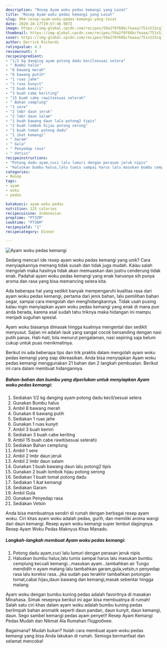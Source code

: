 ```yaml
---
description: "Resep Ayam woku pedas kemangi yang Lezat"
title: "Resep Ayam woku pedas kemangi yang Lezat"
slug: 994-resep-ayam-woku-pedas-kemangi-yang-lezat
date: 2020-10-17T19:57:46.987Z
image: https://img-global.cpcdn.com/recipes/59a2f0f68bcfeaaa/751x532cq70/ayam-woku-pedas-kemangi-foto-resep-utama.jpg
thumbnail: https://img-global.cpcdn.com/recipes/59a2f0f68bcfeaaa/751x532cq70/ayam-woku-pedas-kemangi-foto-resep-utama.jpg
cover: https://img-global.cpcdn.com/recipes/59a2f0f68bcfeaaa/751x532cq70/ayam-woku-pedas-kemangi-foto-resep-utama.jpg
author: Derrick Richards
ratingvalue: 4.3
reviewcount: 3
recipeingredient:
- "1/2 kg danging ayam potong dadu kecilsesuai selera"
- " Bumbu halus"
- "8 bawang merah"
- "6 bawang putih"
- "1 ruas jahe"
- "1 ruas kunyit"
- "3 buah kemiri"
- "3 buah cabe keriting"
- "15 buah cabe rawitsesuai selerah"
- " Bahan cemplung"
- "1 sere"
- "2 lmbr daun jeruk"
- "2 lmbr daun salam"
- "1 buah bawang daun lalu potong2 tipis"
- "2 buah lombok hijau potong serong"
- "1 buah tomat potong dadu"
- "1 ikat kemangi"
- " Garam"
- " Gula"
- " Penyedap rasa"
- " Vetsin"
recipeinstructions:
- "Potong dadu ayam,cuci lalu lumuri dengan perasan jeruk nipis"
- "Haluskan bumbu halus,lalu tumis sampai harus lalu masukan bumbu cemplung kecuali kemangi...masukan ayam...tambahkan air Tungu mendidih n ayam matang lalu tambahkan garam,gula,vetsin,n penyedap rasa lalu koreksi rasa...jika sudah pas terakhir tambahkan potongan tomat,cabai hijau,daun bawang dan kemangi,masak sebentar hingga matang"
categories:
- Resep
tags:
- ayam
- woku
- pedas

katakunci: ayam woku pedas 
nutrition: 125 calories
recipecuisine: Indonesian
preptime: "PT32M"
cooktime: "PT36M"
recipeyield: "1"
recipecategory: Dinner

---
```



![Ayam woku pedas kemangi](https://img-global.cpcdn.com/recipes/59a2f0f68bcfeaaa/751x532cq70/ayam-woku-pedas-kemangi-foto-resep-utama.jpg)

Sedang mencari ide resep ayam woku pedas kemangi yang unik? Cara menyiapkannya memang tidak susah dan tidak juga mudah. Kalau salah mengolah maka hasilnya tidak akan memuaskan dan justru cenderung tidak enak. Padahal ayam woku pedas kemangi yang enak harusnya sih punya aroma dan rasa yang bisa memancing selera kita.

Ada beberapa hal yang sedikit banyak mempengaruhi kualitas rasa dari ayam woku pedas kemangi, pertama dari jenis bahan, lalu pemilihan bahan segar, sampai cara mengolah dan menghidangkannya. Tidak usah pusing kalau ingin menyiapkan ayam woku pedas kemangi yang enak di mana pun anda berada, karena asal sudah tahu triknya maka hidangan ini mampu menjadi suguhan spesial.

Ayam woku biasanya dimasak hingga kuahnya mengental dan sedikit menyusut. Sajian ini adalah lauk yang sangat cocok bersanding dengan nasi putih panas. Hati-hati, bila menurut pengalaman, nasi sepiring saja belum cukup untuk puas menikmatinya.


Berikut ini ada beberapa tips dan trik praktis dalam mengolah ayam woku pedas kemangi yang siap dikreasikan. Anda bisa menyiapkan Ayam woku pedas kemangi menggunakan 21 bahan dan 2 langkah pembuatan. Berikut ini cara dalam membuat hidangannya.

<!--inarticleads1-->

##### Bahan-bahan dan bumbu yang diperlukan untuk menyiapkan Ayam woku pedas kemangi:

1. Sediakan 1/2 kg danging ayam potong dadu kecil/sesuai selera
1. Gunakan  Bumbu halus
1. Ambil 8 bawang merah
1. Gunakan 6 bawang putih
1. Sediakan 1 ruas jahe
1. Gunakan 1 ruas kunyit
1. Ambil 3 buah kemiri
1. Sediakan 3 buah cabe keriting
1. Ambil 15 buah cabe rawit(sesuai selerah)
1. Sediakan  Bahan cemplung
1. Ambil 1 sere
1. Ambil 2 lmbr daun jeruk
1. Ambil 2 lmbr daun salam
1. Gunakan 1 buah bawang daun lalu potong2 tipis
1. Gunakan 2 buah lombok hijau potong serong
1. Sediakan 1 buah tomat potong dadu
1. Sediakan 1 ikat kemangi
1. Sediakan  Garam
1. Ambil  Gula
1. Gunakan  Penyedap rasa
1. Sediakan  Vetsin


Anda bisa membuatnya sendiri di rumah dengan berbagai resep ayam woku. Ciri khas ayam woku adalah pedas, gurih, dan memiliki aroma wangi dari daun kemangi. Resep ayam woku kemangi super lembut dagingnya. Resep Ayam Woku Pedas Maknyus Khas Manado. 

<!--inarticleads2-->

##### Langkah-langkah membuat Ayam woku pedas kemangi:

1. Potong dadu ayam,cuci lalu lumuri dengan perasan jeruk nipis
1. Haluskan bumbu halus,lalu tumis sampai harus lalu masukan bumbu cemplung kecuali kemangi...masukan ayam...tambahkan air Tungu mendidih n ayam matang lalu tambahkan garam,gula,vetsin,n penyedap rasa lalu koreksi rasa...jika sudah pas terakhir tambahkan potongan tomat,cabai hijau,daun bawang dan kemangi,masak sebentar hingga matang


Ayam woku dengan bumbu kuning pedas adalah favoritnya di masakan Minahasa. Simak resepnya berikut ini agar bisa membuatnya di rumah! Salah satu ciri khas dalam ayam woku adalah bumbu kuning pedas berlimpah bahan aromatik seperti daun pandan, daun kunyit, daun kemangi, daun. Sego sambel kemangi pedas ayam penyet!! Resep Ayam Kemangi Pedas Mudah dan Nikmat Ala Rumahan Подробнее. 

Bagaimana? Mudah bukan? Itulah cara membuat ayam woku pedas kemangi yang bisa Anda lakukan di rumah. Semoga bermanfaat dan selamat mencoba!
